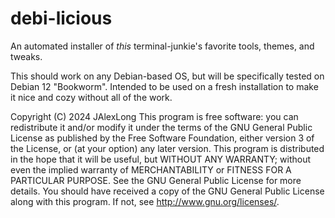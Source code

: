 # debi-licious
An automated installer of *this* terminal-junkie's favorite tools, themes, and
tweaks.

This should work on any Debian-based OS, but will be specifically tested on 
Debian 12 "Bookworm". Intended to be used on a fresh installation to
make it nice and cozy without all of the work.

Copyright (C) 2024 JAlexLong
This program is free software: you can redistribute it and/or modify it under the terms of the GNU General Public License as published by the Free Software Foundation, either version 3 of the License, or (at your option) any later version. This program is distributed in the hope that it will be useful, but WITHOUT ANY WARRANTY; without even the implied warranty of MERCHANTABILITY or FITNESS FOR A PARTICULAR PURPOSE. See the GNU General Public License for more details. You should have received a copy of the GNU General Public License along with this program. If not, see <http://www.gnu.org/licenses/>.
